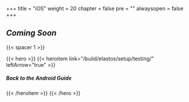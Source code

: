 +++
title = "iOS"
weight = 20
chapter = false
pre = ""
alwaysopen = false
+++

## _Coming Soon_

{{< spacer 1 >}}

{{< hero >}}
    {{< heroitem link="/build/elastos/setup/testing/" leftArrow="true" >}}
        <h5>Back to the Android Guide</h5>
    {{< /heroitem >}}
{{< /hero >}}
